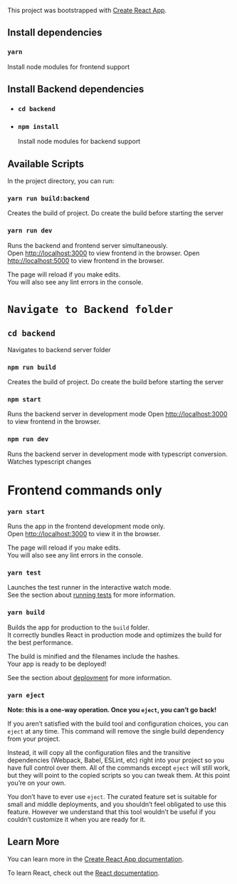 This project was bootstrapped with [Create React App](https://github.com/facebook/create-react-app).

## Install dependencies

### `yarn`

Install node modules for frontend support

## Install Backend dependencies
* ### `cd backend`
* ### `npm install`

    Install node modules for backend support

## Available Scripts

In the project directory, you can run:

### `yarn run build:backend`

Creates the build of project. Do create the build before starting the server

### `yarn run dev`

Runs the backend and frontend server simultaneously.<br />
Open [http://localhost:3000](http://localhost:3000) to view frontend in the browser.
Open [http://localhost:5000](http://localhost:5000) to view frontend in the browser.

The page will reload if you make edits.<br />
You will also see any lint errors in the console.

# `Navigate to Backend folder`
## `cd backend`

Navigates to backend server folder

### `npm run build`

Creates the build of project. Do create the build before starting the server


### `npm start`

Runs the backend server in development mode
Open [http://localhost:3000](http://localhost:5000) to view frontend in the browser.

### `npm run dev`

Runs the backend server in development mode with typescript conversion. Watches typescript changes

# Frontend commands only

### `yarn start`

Runs the app in the frontend development mode only.<br />
Open [http://localhost:3000](http://localhost:3000) to view it in the browser.

The page will reload if you make edits.<br />
You will also see any lint errors in the console.

### `yarn test`

Launches the test runner in the interactive watch mode.<br />
See the section about [running tests](https://facebook.github.io/create-react-app/docs/running-tests) for more information.

### `yarn build`

Builds the app for production to the `build` folder.<br />
It correctly bundles React in production mode and optimizes the build for the best performance.

The build is minified and the filenames include the hashes.<br />
Your app is ready to be deployed!

See the section about [deployment](https://facebook.github.io/create-react-app/docs/deployment) for more information.

### `yarn eject`

**Note: this is a one-way operation. Once you `eject`, you can’t go back!**

If you aren’t satisfied with the build tool and configuration choices, you can `eject` at any time. This command will remove the single build dependency from your project.

Instead, it will copy all the configuration files and the transitive dependencies (Webpack, Babel, ESLint, etc) right into your project so you have full control over them. All of the commands except `eject` will still work, but they will point to the copied scripts so you can tweak them. At this point you’re on your own.

You don’t have to ever use `eject`. The curated feature set is suitable for small and middle deployments, and you shouldn’t feel obligated to use this feature. However we understand that this tool wouldn’t be useful if you couldn’t customize it when you are ready for it.

## Learn More

You can learn more in the [Create React App documentation](https://facebook.github.io/create-react-app/docs/getting-started).

To learn React, check out the [React documentation](https://reactjs.org/).

